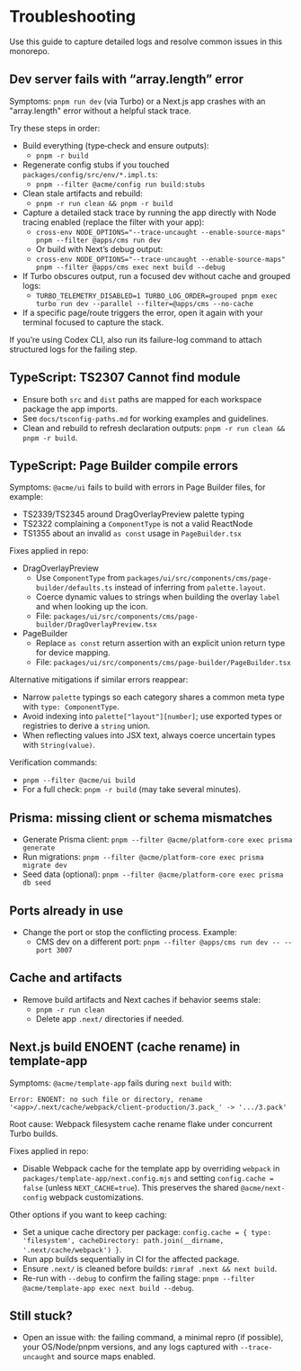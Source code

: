 # Troubleshooting

Use this guide to capture detailed logs and resolve common issues in this monorepo.

## Dev server fails with “array.length” error

Symptoms: `pnpm run dev` (via Turbo) or a Next.js app crashes with an "array.length" error without a helpful stack trace.

Try these steps in order:

- Build everything (type‑check and ensure outputs):
  - `pnpm -r build`
- Regenerate config stubs if you touched `packages/config/src/env/*.impl.ts`:
  - `pnpm --filter @acme/config run build:stubs`
- Clean stale artifacts and rebuild:
  - `pnpm -r run clean && pnpm -r build`
- Capture a detailed stack trace by running the app directly with Node tracing enabled (replace the filter with your app):
  - `cross-env NODE_OPTIONS="--trace-uncaught --enable-source-maps" pnpm --filter @apps/cms run dev`
  - Or build with Next’s debug output:
  - `cross-env NODE_OPTIONS="--trace-uncaught --enable-source-maps" pnpm --filter @apps/cms exec next build --debug`
- If Turbo obscures output, run a focused dev without cache and grouped logs:
  - `TURBO_TELEMETRY_DISABLED=1 TURBO_LOG_ORDER=grouped pnpm exec turbo run dev --parallel --filter=@apps/cms --no-cache`
- If a specific page/route triggers the error, open it again with your terminal focused to capture the stack.

If you’re using Codex CLI, also run its failure-log command to attach structured logs for the failing step.

## TypeScript: TS2307 Cannot find module

- Ensure both `src` and `dist` paths are mapped for each workspace package the app imports.
- See `docs/tsconfig-paths.md` for working examples and guidelines.
- Clean and rebuild to refresh declaration outputs: `pnpm -r run clean && pnpm -r build`.

## TypeScript: Page Builder compile errors

Symptoms: `@acme/ui` fails to build with errors in Page Builder files, for example:

- TS2339/TS2345 around DragOverlayPreview palette typing
- TS2322 complaining a `ComponentType` is not a valid ReactNode
- TS1355 about an invalid `as const` usage in `PageBuilder.tsx`

Fixes applied in repo:

- DragOverlayPreview
  - Use `ComponentType` from `packages/ui/src/components/cms/page-builder/defaults.ts` instead of inferring from `palette.layout`.
  - Coerce dynamic values to strings when building the overlay `label` and when looking up the icon.
  - File: `packages/ui/src/components/cms/page-builder/DragOverlayPreview.tsx`
- PageBuilder
  - Replace `as const` return assertion with an explicit union return type for device mapping.
  - File: `packages/ui/src/components/cms/page-builder/PageBuilder.tsx`

Alternative mitigations if similar errors reappear:

- Narrow `palette` typings so each category shares a common meta type with `type: ComponentType`.
- Avoid indexing into `palette["layout"][number]`; use exported types or registries to derive a `string` union.
- When reflecting values into JSX text, always coerce uncertain types with `String(value)`.

Verification commands:

- `pnpm --filter @acme/ui build`
- For a full check: `pnpm -r build` (may take several minutes).

## Prisma: missing client or schema mismatches

- Generate Prisma client: `pnpm --filter @acme/platform-core exec prisma generate`
- Run migrations: `pnpm --filter @acme/platform-core exec prisma migrate dev`
- Seed data (optional): `pnpm --filter @acme/platform-core exec prisma db seed`

## Ports already in use

- Change the port or stop the conflicting process. Example:
  - CMS dev on a different port: `pnpm --filter @apps/cms run dev -- --port 3007`

## Cache and artifacts

- Remove build artifacts and Next caches if behavior seems stale:
  - `pnpm -r run clean`
  - Delete app `.next/` directories if needed.

## Next.js build ENOENT (cache rename) in template-app

Symptoms: `@acme/template-app` fails during `next build` with:

```
Error: ENOENT: no such file or directory, rename '<app>/.next/cache/webpack/client-production/3.pack_' -> '.../3.pack'
```

Root cause: Webpack filesystem cache rename flake under concurrent Turbo builds.

Fixes applied in repo:

- Disable Webpack cache for the template app by overriding `webpack` in `packages/template-app/next.config.mjs` and setting `config.cache = false` (unless `NEXT_CACHE=true`). This preserves the shared `@acme/next-config` webpack customizations.

Other options if you want to keep caching:

- Set a unique cache directory per package: `config.cache = { type: 'filesystem', cacheDirectory: path.join(__dirname, '.next/cache/webpack') }`.
- Run app builds sequentially in CI for the affected package.
- Ensure `.next/` is cleaned before builds: `rimraf .next && next build`.
- Re-run with `--debug` to confirm the failing stage: `pnpm --filter @acme/template-app exec next build --debug`.

## Still stuck?

- Open an issue with: the failing command, a minimal repro (if possible), your OS/Node/pnpm versions, and any logs captured with `--trace-uncaught` and source maps enabled.
